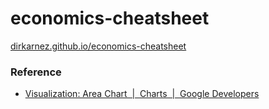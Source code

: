 economics-cheatsheet
====================
[dirkarnez.github.io/economics-cheatsheet](https://dirkarnez.github.io/economics-cheatsheet/)

### Reference
- [Visualization: Area Chart  |  Charts  |  Google Developers](https://developers.google.com/chart/interactive/docs/gallery/areachart)
